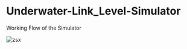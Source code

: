 # Underwater-Link_Level-Simulator
Working Flow of the Simulator

![zsx](https://github.com/uamughal/Underwater-Link-Level-Simulator/assets/88362643/70019dd9-a070-4853-8615-caaa63f69d00)
